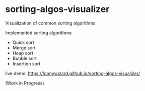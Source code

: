 # sorting-algos-visualizer

Visualization of common sorting algorithms

Implemented sorting algorithms:
- Quick sort
- Merge sort
- Heap sort
- Bubble sort
- Insertion sort

live demo: https://loonywizard.github.io/sorting-algos-visualizer/

(Work in Progress)

